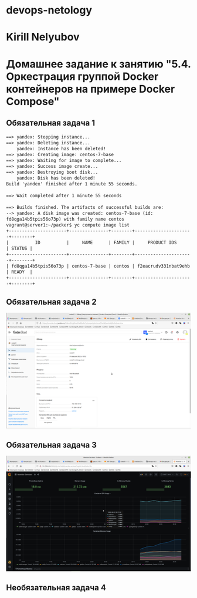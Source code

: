 # devops-netology
# Kirill Nelyubov

# Домашнее задание к занятию "5.4. Оркестрация группой Docker контейнеров на примере Docker Compose"

## Обязательная задача 1
    ==> yandex: Stopping instance...
    ==> yandex: Deleting instance...
        yandex: Instance has been deleted!
    ==> yandex: Creating image: centos-7-base
    ==> yandex: Waiting for image to complete...
    ==> yandex: Success image create...
    ==> yandex: Destroying boot disk...
        yandex: Disk has been deleted!
    Build 'yandex' finished after 1 minute 55 seconds.
    
    ==> Wait completed after 1 minute 55 seconds
    
    ==> Builds finished. The artifacts of successful builds are:
    --> yandex: A disk image was created: centos-7-base (id: fd8qga14b5tpis56o73p) with family name centos
    vagrant@server1:~/packer$ yc compute image list
    +----------------------+---------------+--------+----------------------+--------+
    |          ID          |     NAME      | FAMILY |     PRODUCT IDS      | STATUS |
    +----------------------+---------------+--------+----------------------+--------+
    | fd8qga14b5tpis56o73p | centos-7-base | centos | f2eacrudv331nbat9ehb | READY  |
    +----------------------+---------------+--------+----------------------+--------+
## Обязательная задача 2
  <img src="Снимок экрана в 2022-02-01 20-34-15.png"/>

## Обязательная задача 3
  <img src="Снимок экрана в 2022-02-01 20-34-24.png"/> 

## Необязательная задача 4
 